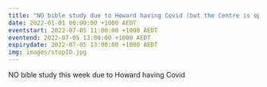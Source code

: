 ```yaml
---
title: "NO bible study due to Howard having Covid (but the Centre is open for visitors)"
date: 2022-01-01 00:00:00 +1000 AEDT
eventstart: 2022-07-05 11:00:00 +1000 AEDT
eventend: 2022-07-05 13:00:00 +1000 AEDT
expirydate: 2022-07-05 13:00:00 +1000 AEDT
img: images/stopID.jpg
---
```


NO bible study this week due to Howard having Covid